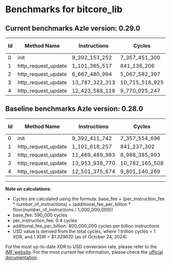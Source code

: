 # Benchmarks for bitcore_lib

## Current benchmarks Azle version: 0.29.0

| Id  | Method Name         | Instructions   | Cycles         | USD           | USD/Million Calls | Change                                    |
| --- | ------------------- | -------------- | -------------- | ------------- | ----------------- | ----------------------------------------- |
| 0   | init                | 9_392_153_252  | 7_357_451_300  | $0.0097829823 | $9_782.98         | <font color="green">-258_490</font>       |
| 1   | http_request_update | 1_101_365_517  | 841_136_206    | $0.0011184336 | $1_118.43         | <font color="green">-252_740</font>       |
| 2   | http_request_update | 6_667_480_994  | 5_067_582_397  | $0.0067382123 | $6_738.21         | <font color="green">-4_802_008_989</font> |
| 3   | http_request_update | 13_787_322_313 | 10_715_518_925 | $0.0142481040 | $14_248.10        | <font color="green">-166_616_457</font>   |
| 4   | http_request_update | 12_423_588_118 | 9_770_025_247  | $0.0129909095 | $12_990.90        | <font color="green">-77_787_556</font>    |

## Baseline benchmarks Azle version: 0.28.0

| Id  | Method Name         | Instructions   | Cycles         | USD           | USD/Million Calls |
| --- | ------------------- | -------------- | -------------- | ------------- | ----------------- |
| 0   | init                | 9_392_411_742  | 7_357_554_696  | $0.0097831198 | $9_783.11         |
| 1   | http_request_update | 1_101_618_257  | 841_237_302    | $0.0011185680 | $1_118.56         |
| 2   | http_request_update | 11_469_489_983 | 8_988_385_993  | $0.0119515872 | $11_951.58        |
| 3   | http_request_update | 13_953_938_770 | 10_782_165_508 | $0.0143367220 | $14_336.72        |
| 4   | http_request_update | 12_501_375_674 | 9_801_140_269  | $0.0130322822 | $13_032.28        |

---

**Note on calculations:**

- Cycles are calculated using the formula: base_fee + (per_instruction_fee \* number_of_instructions) + (additional_fee_per_billion \* floor(number_of_instructions / 1_000_000_000))
- base_fee: 590_000 cycles
- per_instruction_fee: 0.4 cycles
- additional_fee_per_billion: 400_000_000 cycles per billion instructions
- USD value is derived from the total cycles, where 1 trillion cycles = 1 XDR, and 1 XDR = $1.329670 (as of October 24, 2024)

For the most up-to-date XDR to USD conversion rate, please refer to the [IMF website](https://www.imf.org/external/np/fin/data/rms_sdrv.aspx).
For the most current fee information, please check the [official documentation](https://internetcomputer.org/docs/current/developer-docs/gas-cost#execution).
